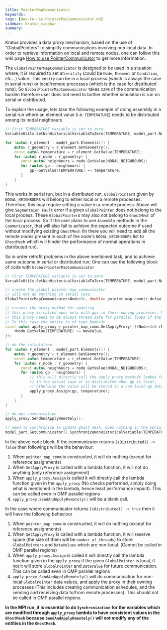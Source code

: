 ```yaml
---
title: PointerMapCommunicator
keywords: 
tags: [How-to-use-PointerMapCommunicator.md]
sidebar: kratos_sidebar
summary: 
---
```


Kratos provides a data proxy mechanism, based on the use of "GlobalPointers" to simplify communications involving non local data. In order to retrieve information on local and remote nodes, one can follow this wiki page [How to use PointerCommunicator](pages/How-to-use-PointerCommunicator) to get more information.

The `GlobalPointerMapCommunicator` is designed to be used in a situation where, it is required to set an `enitity` (could be `Node`, `Element` or `Condition`, etc...) value. This `entity` can be in a local process (which is always the case in serial runs) or local/remote processes (which is the case for distributed runs). So `GlobalPointerMapCommunicator` takes care of the communication burden therefore user does not need to bother whether simulation is run on serial or distributed.

To explain the usage, lets take the following example of doing assembly in a serial run where an element value (i.e. `TEMPERATURE`) needs to be distributed among its nodal neighbours.
```c++
// first TEMPERATURE variable is set to zero.
VariableUtils.SetNonHistoricalVariableToZero(TEMPERATURE, model_part.Nodes);

for (auto& r_element : model_part.Elements()) {
    auto& r_geometry = r_element.GetGeometry();
    const auto& temperature = r_element.GetValue(TEMPERATURE);
    for (auto& r_node : r_geometry) {
       const auto& neighbours = node.GetValue(NODAL_NEIGHBOURS);
       for (auto& gp : neighbours) {
           gp->GetValue(TEMPERATURE) += temperature;
       }
    }
}
```
This works in serial run, but in a distributed run, `GlobalPointer`s given by `NODAL_NEIGHBOURS` will belong to either local or a remote processes. Therefore, this may require setting a value in a remote process. Above will give `Segmentaion Fault` error if a given `GlobalPointer` does not belong to the local process. These `GlobalPointer`s may also not belong to `GhostMesh` of the local process. So if the user plans to use `Assembly` methods in the `Communicator`, that will also fail to achieve the expected outcome if used without modifying existing `GhostMesh` (In there you will need to add all the remote nodes present in each of the node's `NODAL_NEIGHBOURS` list to `GhostMesh` which will hinder the performance of normal operations in distributed run). 

So in order retrofit problems in the above mentioned task, and to achieve same outcome in serial or distributed run; One can use the following block of code with `GlobalPointerMapCommunicator`
```c++
// first TEMPERATURE variable is set to zero.
VariableUtils.SetNonHistoricalVariableToZero(TEMPERATURE, model_part.Nodes);

// create the global pointer map communicator
// will not do anything in serial case.
GlobalPointerMapCommunicator<Node<3>, double> pointer_map_comm(r_default_comm);

// creates the proxy method for updating
// this proxy is called upon only with gps in their owning processes. No communication is done in here.
// this proxy needs to be always thread safe for parallel loops of the entitiy being passed.
// In this case the entity is of type Node<3>
const auto& apply_proxy = pointer_map_comm.GetApplyProxy([](Node<3>& rNode, const double& NewValue) {
    rNode.GetValue(TEMPERATURE) += NewValue;
});

// do the calculation
for (auto& r_element : model_part.Elements()) {
    auto& r_geometry = r_element.GetGeometry();
    const auto& temperature = r_element.GetValue(TEMPERATURE);
    for (auto& r_node : r_geometry) {
       const auto& neighbours = node.GetValue(NODAL_NEIGHBOURS);
       for (auto& gp : neighbours) {
           // this will directly call the apply_proxy methods lambda function
           // in the serial case or in distributed when gp is local, 
           // otherwise the value will be stored in a non-local-gp data containers. No communication is done in here.
           apply_proxy.Assign(gp, temperature);
       }
    }
}

// do mpi communication
apply_proxy.SendAndApplyRemotely();

// need to synchronize to update ghost mesh. Does nothing in the serial run
model_part.GetCommunicator().SynchronizeNonHistoricalVariable(TEMPERATURE);
```
In the above code block, If the communicator returns `IsDistributed() -> false` then followings will be the behaviour:
1. When `pointer_map_comm` is constructed, it will do nothing (except for reference assignments)
2. When `GetApplyProxy` is called with a lambda function, it will not do anything (only reference assignment)
3. When `apply_proxy.Assign` is called it will directly call the lambda function given in the `apply_proxy` (No checks performed, simply doing what is mentioned in the lambda, hence least performance impact). This can be called even in OMP parallel regions
4. `apply_proxy.SendAndApplyRemotely()` will be a blank call.

In the case where communicator returns `IsDistributed() -> true` then it will have the following behaviour
1. When `pointer_map_comm` is constructed, it will do nothing (except for reference assignments)
2. When `GetApplyProxy` is called with a lambda function, it will reserve space (the size of them will be `number_of_threads`) to store `GlobalPointers` and `DataValues` which are non-local. (Cannot be called in OMP parallel regions)
3. When `apply_proxy.Assign` is called it will directly call the lambda function given in the `apply_proxy` if the given `GlobalPointer` is local, if not it will store `GlobalPointer` and `DataValue` for future communication. This can be called even in OMP parallel regions
4. `apply_proxy.SendAndApplyRemotely()` will do communication for non-local `GlobalPointer` data values, and apply the proxy in their owning processes (This includes creating communication schedules, and the sending and receiving data to/from remote processes). This should not be called in OMP parallel regions.

**In the MPI run, it is essential to do `Synchronization` for the variables which are modified through `apply_proxy` lambda to have consistent values in the `GhostMesh` because `SendAndApplyRemotely()` will not modify any of the entities in the `GhostMesh`.**